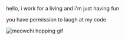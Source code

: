 hello, i work for a living and i'm just having fun

you have permission to laugh at my code

![meowchi hopping gif](https://media.discordapp.net/attachments/1060599560759681106/1062958577775542302/meowchihop.gif)
